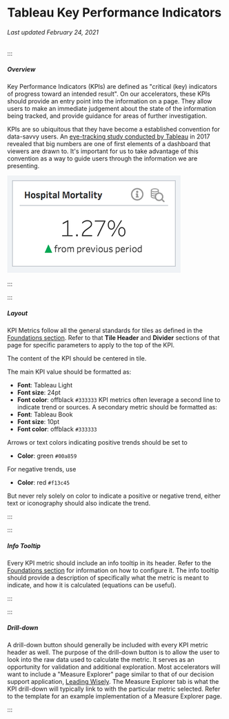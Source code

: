 # Tableau Key Performance Indicators

###### Last updated February 24, 2021

:::

##### Overview

Key Performance Indicators (KPIs) are defined as "critical (key) indicators of progress toward an intended result".
On our accelerators, these KPIs should provide an entry point into the information on a page.
They allow users to make an immediate judgement about the state of the information being tracked, and provide guidance for areas of further investigation.

KPIs are so ubiquitous that they have become a established convention for data-savvy users.
An [eye-tracking study conducted by Tableau](https://www.tableau.com/about/blog/2017/6/eye-tracking-study-5-key-learnings-data-designers-everywhere-72395) in 2017 revealed that big numbers are one of first elements of a dashboard that viewers are drawn to.
It's important for us to take advantage of this convention as a way to guide users through the information we are presenting.

![KPI Tile](./assets/analytics/tableau/kpitile.png "KPI Tile")

:::

:::

##### Layout

KPI Metrics follow all the general standards for tiles as defined in the [Foundations section](/analytics/tableau-foundations).
Refer to that **Tile Header** and **Divider** sections of that page for specific parameters to apply to the top of the KPI.

The content of the KPI should be centered in tile.

The main KPI value should be formatted as:
- **Font**: Tableau Light
- **Font size**: 24pt
- **Font color**: offblack `#333333`
KPI metrics often leverage a second line to indicate trend or sources. A secondary metric should be formatted as:
- **Font**: Tableau Book
- **Font size**: 10pt
- **Font color**: offblack `#333333`

Arrows or text colors indicating positive trends should be set to
- **Color**: green `#00a859`

For negative trends, use
- **Color**: red `#f13c45`

But never rely solely on color to indicate a positive or negative trend, either text or iconography should also indicate the trend.

:::

:::

##### Info Tooltip

Every KPI metric should include an info tooltip in its header.
Refer to the [Foundations section](/analytics/tableau-foundations) for information on how to configure it.
The info tooltip should provide a description of specifically what the metric is meant to indicate, and how it is calculated (equations can be useful).


:::

:::

##### Drill-down

A drill-down button should generally be included with every KPI metric header as well.
The purpose of the drill-down button is to allow the user to look into the raw data used to calculate the metric.
It serves as an opportunity for validation and additional exploration.
Most accelerators will want to include a "Measure Explorer" page similar to that of our decision support application, [Leading Wisely](https://www.healthcatalyst.com/product/leading-wisely/).
The Measure Explorer tab is what the KPI drill-down will typically link to with the particular metric selected.
Refer to the template for an example implementation of a Measure Explorer page.

:::
